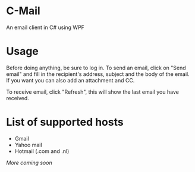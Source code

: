 C-Mail
======

An email client in C# using WPF

Usage
=====

Before doing anything, be sure to log in. To send an email, click on "Send email" and fill in the recipient's address, subject and the body of the email. If you want you can also add an attachment and CC.

To receive email, click "Refresh", this will show the last email you have received.

List of supported hosts
=======================

- Gmail
- Yahoo mail
- Hotmail (.com and .nl)

<i>More coming soon</i>

